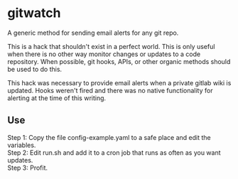 # gitwatch
A generic method for sending email alerts for any git repo.

This is a hack that shouldn't exist in a perfect world. This is only useful
when there is no other way monitor changes or updates to a code repository.
When possible, git hooks, APIs, or other organic methods should be used
to do this.

This hack was necessary to provide email alerts when a private gitlab wiki
is updated. Hooks weren't fired and there was no native functionality
for alerting at the time of this writing.

## Use
Step 1: Copy the file config-example.yaml to a safe place and edit the variables.  
Step 2: Edit run.sh and add it to a cron job that runs as often as you want updates.   
Step 3: Profit.
